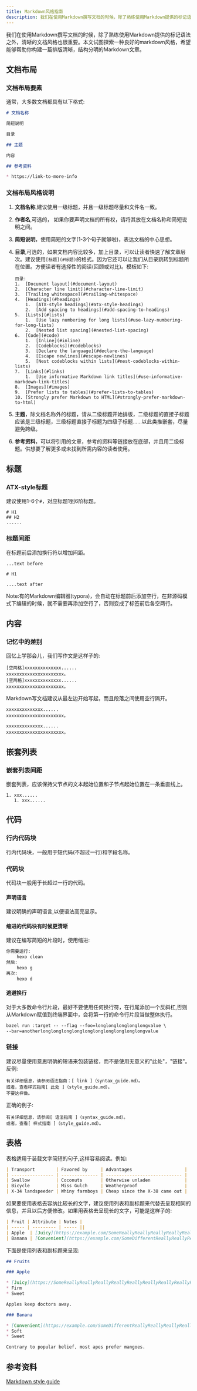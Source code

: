 ```yaml
---
title: Markdown风格指南
description: 我们在使用Markdown撰写文档的时候，除了熟练使用Markdown提供的标记语法之外，清晰的文档风格也很重要。本文试图探索一种良好的markdown风格，希望能够帮助你构建一篇排版清晰，结构分明的Markdown文章。
---
```

我们在使用Markdown撰写文档的时候，除了熟练使用Markdown提供的标记语法之外，清晰的文档风格也很重要。本文试图探索一种良好的markdown风格，希望能够帮助你构建一篇排版清晰，结构分明的Markdown文章。<!-- more --> 

## 文档布局

### 文档布局要素

通常，大多数文档都具有以下格式:

```markdown
# 文档名称

简短说明

目录

## 主题

内容 

## 参考资料

* https://link-to-more-info
```

### 文档布局风格说明

1. **文档名称**,建议使用一级标题，并且一级标题尽量和文件名一致。

2. **作者名**,可选的， 如果你要声明文档的所有权，请将其放在文档名称和简短说明之间。

3. **简短说明**，使用简短的文字(1-3个句子就够啦)，表达文档的中心思想。

4. **目录**,可选的，如果文档内容比较多，加上目录，可以让读者快速了解文章层次。建议使用`[标题](#标题)`的格式。因为它还可以让我们从目录跳转到标题所在位置。方便读者有选择性的阅读(回顾或对比)。模板如下:

   ```
   目录:
   1.  [Document layout](#document-layout)
   2.  [Character line limit](#character-line-limit)
   3.  [Trailing whitespace](#trailing-whitespace)
   4.  [Headings](#headings)
       1.  [ATX-style headings](#atx-style-headings)
       2.  [Add spacing to headings](#add-spacing-to-headings)
   5.  [Lists](#lists)
       1.  [Use lazy numbering for long lists](#use-lazy-numbering-for-long-lists)
       2.  [Nested list spacing](#nested-list-spacing)
   6.  [Code](#code)
       1.  [Inline](#inline)
       2.  [Codeblocks](#codeblocks)
       3.  [Declare the language](#declare-the-language)
       4.  [Escape newlines](#escape-newlines)
       5.  [Nest codeblocks within lists](#nest-codeblocks-within-lists)
   7.  [Links](#links)
       1.  [Use informative Markdown link titles](#use-informative-markdown-link-titles)
   8.  [Images](#images)
   9.  [Prefer lists to tables](#prefer-lists-to-tables)
   10. [Strongly prefer Markdown to HTML](#strongly-prefer-markdown-to-html)
   ```

5. **主题**，除文档名称外的标题，请从二级标题开始排版，二级标题的直接子标题应该是三级标题，三级标题直接子标题为四级子标题……以此类推嵌套，尽量避免跨级。

6. **参考资料**，可以将引用的文章，参考的资料等链接放在底部，并且用二级标题。供想要了解更多或未找到所需内容的读者使用。

## 标题

### ATX-style标题

建议使用1-6个`#`，对应标题1到6阶标题。

```
# H1
## H2
......
```

### 标题间距

在标题前后添加换行符以增加间距。

```
...text before

# H1

....text after
```

Note:有的Markdown编辑器(typora)，会自动在标题前后添加空行，在非源码模式下编辑的时候，就不需要再添加空行了，否则变成了标签前后各空两行。

## 内容

### 记忆中的差别

回忆上学那会儿，我们写作文是这样子的:

```
[空两格]xxxxxxxxxxxxxx......
xxxxxxxxxxxxxxxxxxxxxx。
[空两格]xxxxxxxxxxxxxx......
xxxxxxxxxxxxxxxxxxxxxx。
```

Markdown写文档建议从最左边开始写起，而且段落之间使用空行隔开。

```
xxxxxxxxxxxxxx......
xxxxxxxxxxxxxxxxxxxxxx。

xxxxxxxxxxxxxx......
xxxxxxxxxxxxxxxxxxxxxx。
```

## 嵌套列表

### 嵌套列表间距

嵌套列表，应该保持父节点的文本起始位置和子节点起始位置在一条垂直线上。

```
1. xxx......
   1. xxx......
```



## 代码

### 行内代码块

行内代码块，一般用于短代码(不超过一行)和字段名称。

### 代码块

代码块一般用于长超过一行的代码。

#### 声明语言

建议明确的声明语言,以便语法高亮显示。

#### 缩进的代码块有时候更清晰

建议在编写简短的片段时，使用缩进:

```markdown
你需要运行:
    hexo clean
然后:
    hexo g
再次:
    hexo d
```

#### 逃避换行

对于大多数命令行片段，最好不要使用任何换行符，在行尾添加一个反斜杠,否则从Markdown赋值到终端界面中，会将第一行的命令行片段当做整体执行。

```markdown
bazel run :target -- --flag --foo=longlonglonglonglongvalue \
--bar=anotherlonglonglonglonglonglonglonglonglonglongvalue
```

### 链接

建议尽量使用意思明确的短语来包装链接，而不是使用无意义的"此处"，"链接"。反例:

```
有关详细信息，请参阅语法指南：[ link ]（syntax_guide.md）。
或者，查看样式指南[ 此处 ]（style_guide.md）。
不要这样做。
```

正确的例子:

```
有关详细信息，请参阅[ 语法指南 ]（syntax_guide.md）。
或者，查看[ 样式指南 ]（style_guide.md）。
```

## 表格

表格适用于装载文字简短的句子,这样容易阅读。例如:

```markdown
| Transport        | Favored by     | Advantages                    |
| ---------------- | -------------- | ----------------------------- |
| Swallow          | Coconuts       | Otherwise unladen             |
| Bicycle          | Miss Gulch     | Weatherproof                  |
| X-34 landspeeder | Whiny farmboys | Cheap since the X-38 came out |
```

如果要使用表格去容纳比较长的文字，建议使用列表和副标题来代替去呈现相同的信息，并且以后方便修改。如果用表格去呈现长的文字，可能是这样子的:

```markdown
| Fruit | Attribute | Notes |
| ----- | --------- | ----- ||
| Apple  | [Juicy](https://example.com/SomeReallyReallyReallyReallyReallyReallyReallyReallyLongQuery), Firm, Sweet               | Apples keep doctors away.                             |
| Banana | [Convenient](https://example.com/SomeDifferentReallyReallyReallyReallyReallyReallyReallyReallyLongQuery), Soft, Sweet | Contrary to popular belief, most apes prefer mangoes. |
```

下面是使用列表和副标题来呈现:

```markdown
## Fruits

### Apple

* [Juicy](https://SomeReallyReallyReallyReallyReallyReallyReallyReallyReallyReallyReallyReallyReallyReallyReallyReallyLongURL)
* Firm
* Sweet

Apples keep doctors away.

### Banana

* [Convenient](https://example.com/SomeDifferentReallyReallyReallyReallyReallyReallyReallyReallyLongQuery)
* Soft
* Sweet

Contrary to popular belief, most apes prefer mangoes.
```



## 参考资料

[Markdown style guide](https://github.com/google/styleguide/blob/gh-pages/docguide/style.md)